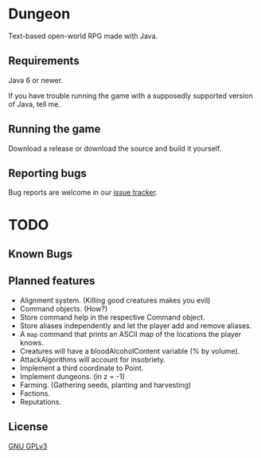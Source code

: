 Dungeon
=======
Text-based open-world RPG made with Java.

Requirements
-------------------
Java 6 or newer.

If you have trouble running the game with a supposedly supported version of Java, tell me.

Running the game
----------------
Download a release or download the source and build it yourself.

Reporting bugs
--------------
Bug reports are welcome in our [issue tracker](https://github.com/mafagafogigante/dungeon/issues).


TODO
====

Known Bugs
----------

Planned features
----------------
- Alignment system. (Killing good creatures makes you evil)
- Command objects. (How?)
- Store command help in the respective Command object.
- Store aliases independently and let the player add and remove aliases.
- A ``map`` command that prints an ASCII map of the locations the player knows.
- Creatures will have a bloodAlcoholContent variable (% by volume).
- AttackAlgorithms will account for insobriety.
- Implement a third coordinate to Point.
- Implement dungeons. (in z = -1)
- Farming. (Gathering seeds, planting and harvesting)
- Factions.
- Reputations.

License
-------
[GNU GPLv3](https://github.com/mafagafogigante/dungeon/blob/master/LICENSE.txt)

